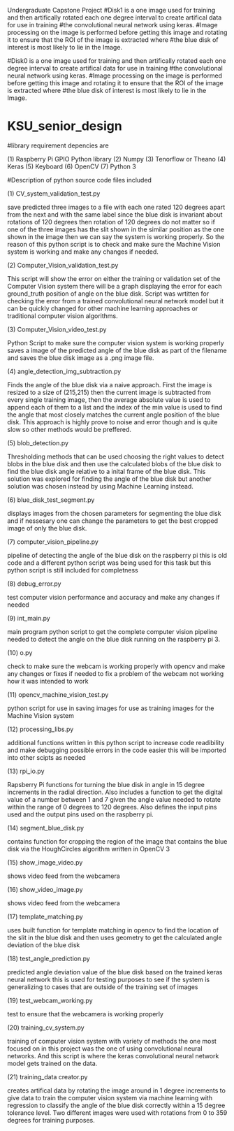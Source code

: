 Undergraduate Capstone Project
#Disk1 is a one image used for training and then artifically rotated each one degree interval to create artifical data for use in training 
#the convolutional neural network using keras. 
#Image processing on the image is performed before getting this image and rotating it to ensure that the ROI of the image is extracted where
#the blue disk of interest is most likely to lie in the Image. 

#Disk0 is a one image used for training and then artifically rotated each one degree interval to create artifical data for use in training 
#the convolutional neural network using keras. 
#Image processing on the image is performed before getting this image and rotating it to ensure that the ROI of the image is extracted where
#the blue disk of interest is most likely to lie in the Image. 


# KSU_senior_design

#library requirement depencies are

(1) Raspberry Pi GPIO Python library
(2) Numpy
(3) Tenorflow or Theano
(4) Keras
(5) Keyboard
(6) OpenCV 
(7) Python 3


#Description of python source code files included

(1) CV_system_validation_test.py

save predicted three images to a file with each one rated 120 degrees apart from the next and with the  same label since the blue disk
is invariant about rotations of 120 degrees then rotation of 120 degrees do not matter so if one of the three images has the slit shown in the similar position as the one shown in the image then we can say the system is working properly. So the reason of this python script is to check and make sure the Machine Vision system is working and make any changes if needed. 

(2) Computer_Vision_validation_test.py

This script will show the error on either the training or validation set of the Computer Vision system there will be a graph displaying the error for each ground_truth position of angle on the blue disk. Script was wrtitten for checking the error from a trained convolutional neural network model but it can be quickly changed for other machine learning approaches or traditional computer vision algorithms.

(3) Computer_Vision_video_test.py


Python Script to make sure the computer vision system is working properly saves a image of the predicted angle of the blue disk as part of the filename and saves the blue disk image as a .png image file.

(4) angle_detection_img_subtraction.py

Finds the angle of the blue disk via a naive approach. First the image is resized to a size of (215,215) then the current image is subtracted from every single training image, then the average absolute value is used to append each of them to a list and the index of the min value is used to find the angle that most closely matches the current angle position of the blue disk. This approach is highly prove to noise and error though and is quite slow so other methods would be preffered.

(5) blob_detection.py

Thresholding methods that can be used choosing the right values to detect blobs in the blue disk and then use the calculated blobs of the blue disk to find the blue disk angle relative to a inital frame of the blue disk. This solution was explored for finding the angle of the blue disk but another solution was chosen instead by using Machine Learning instead.

(6) blue_disk_test_segment.py

displays images from the chosen parameters for segmenting the blue disk and if nessesary one can change the parameters to get the best cropped image of only the blue disk. 

(7) computer_vision_pipeline.py


pipeline of detecting the angle of the blue disk on the raspberry pi this is old code and a different python script was being used for this task but this python script is still included for completness

(8) debug_error.py

test computer vision performance and accuracy and make any changes if needed

(9) int_main.py

main program python script to get the complete computer vision pipeline needed to detect the angle on the blue disk running on the raspberry pi 3.

(10) o.py

check to make sure the webcam is working properly with opencv and make any changes or fixes if needed to fix a problem of the webcam not working how it was intended to work

(11) opencv_machine_vision_test.py


python script for use in saving images for use as training images for the Machine Vision system

(12) processing_libs.py


additional functions written in this python script to increase code readibility and make debugging possible errors in the code easier this will be imported into other scipts as needed

(13) rpi_io.py

Rapsberry Pi functions for turning the blue disk in angle in 15 degree increments in the radial direction. Also includes a function to get the digital value of a number between 1 and 7 given the angle value needed to rotate within the range of 0 degrees to 120 degrees. Also defines the input pins used and the output pins used on the raspberry pi. 

(14) segment_blue_disk.py

contains function for cropping the region of the image that contains the blue disk via the HoughCircles algorithm written in OpenCV 3

(15) show_image_video.py

shows video feed from the webcamera

(16) show_video_image.py

shows video feed from the webcamera

(17) template_matching.py

uses built function for template matching in opencv to find the location of the slit in the blue disk and then uses geometry to get the calculated angle deviation of the blue disk

(18) test_angle_prediction.py

predicted angle deviation value of the blue disk based on the trained keras neural network this is used for testing purposes to see if the system is generalizing to cases that are outside of the training set of images

(19) test_webcam_working.py

test to ensure that the webcamera is working properly

(20) training_cv_system.py

training of computer vision system with variety of methods the one most focused on in this project was the one of using convolutional neural networks. And this script is where the keras convolutional neural network model gets trained on the data.

(21) training_data creator.py

creates artifical data by rotating the image around in 1 degree increments to give data to train the computer vision system via machine learning with regression to classify the angle of the blue disk correctly within a 15 degree tolerance level. Two different images were used with rotations from 0 to 359 degrees for training purposes.







